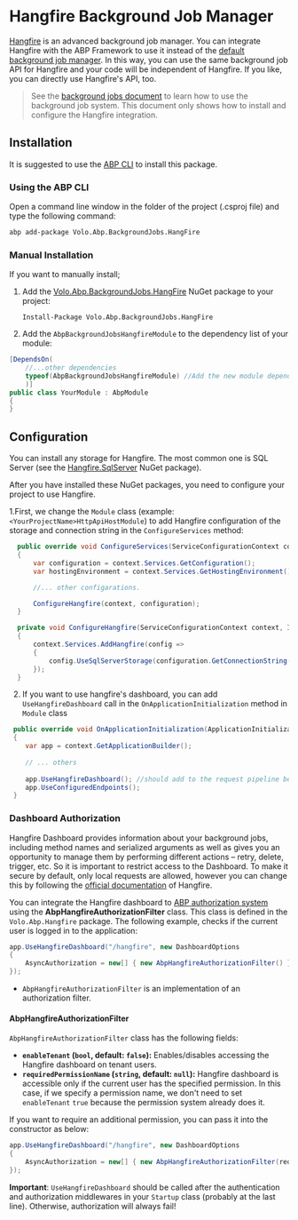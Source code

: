 # Hangfire Background Job Manager

[Hangfire](https://www.hangfire.io/) is an advanced background job manager. You can integrate Hangfire with the ABP Framework to use it instead of the [default background job manager](Background-Jobs.md). In this way, you can use the same background job API for Hangfire and your code will be independent of Hangfire. If you like, you can directly use Hangfire's API, too.

> See the [background jobs document](Background-Jobs.md) to learn how to use the background job system. This document only shows how to install and configure the Hangfire integration.

## Installation

It is suggested to use the [ABP CLI](CLI.md) to install this package.

### Using the ABP CLI

Open a command line window in the folder of the project (.csproj file) and type the following command:

````bash
abp add-package Volo.Abp.BackgroundJobs.HangFire
````

### Manual Installation

If you want to manually install;

1. Add the [Volo.Abp.BackgroundJobs.HangFire](https://www.nuget.org/packages/Volo.Abp.BackgroundJobs.HangFire) NuGet package to your project:

   ````
   Install-Package Volo.Abp.BackgroundJobs.HangFire
   ````

2. Add the `AbpBackgroundJobsHangfireModule` to the dependency list of your module:

````csharp
[DependsOn(
    //...other dependencies
    typeof(AbpBackgroundJobsHangfireModule) //Add the new module dependency
    )]
public class YourModule : AbpModule
{
}
````

## Configuration

You can install any storage for Hangfire. The most common one is SQL Server (see the [Hangfire.SqlServer](https://www.nuget.org/packages/Hangfire.SqlServer) NuGet package).

After you have installed these NuGet packages, you need to configure your project to use Hangfire.

1.First, we change the `Module` class (example: `<YourProjectName>HttpApiHostModule`) to add Hangfire configuration of the storage and connection string in the `ConfigureServices` method:

````csharp
  public override void ConfigureServices(ServiceConfigurationContext context)
  {
      var configuration = context.Services.GetConfiguration();
      var hostingEnvironment = context.Services.GetHostingEnvironment();

      //... other configarations.

      ConfigureHangfire(context, configuration);
  }

  private void ConfigureHangfire(ServiceConfigurationContext context, IConfiguration configuration)
  {
      context.Services.AddHangfire(config =>
      {
          config.UseSqlServerStorage(configuration.GetConnectionString("Default"));
      });
  }
````

2. If you want to use hangfire's dashboard, you can add `UseHangfireDashboard` call in the `OnApplicationInitialization` method in `Module` class

````csharp
 public override void OnApplicationInitialization(ApplicationInitializationContext context)
 {
    var app = context.GetApplicationBuilder();
            
    // ... others
    
    app.UseHangfireDashboard(); //should add to the request pipeline before the app.UseConfiguredEndpoints()
    app.UseConfiguredEndpoints();
 }
````

### Dashboard Authorization

Hangfire Dashboard provides information about your background jobs, including method names and serialized arguments as well as gives you an opportunity to manage them by performing different actions – retry, delete, trigger, etc. So it is important to restrict access to the Dashboard.
To make it secure by default, only local requests are allowed, however you can change this by following the [official documentation](http://docs.hangfire.io/en/latest/configuration/using-dashboard.html) of Hangfire.

You can integrate the Hangfire dashboard to [ABP authorization system](Authorization.md) using the **AbpHangfireAuthorizationFilter**
class. This class is defined in the `Volo.Abp.Hangfire` package. The following example, checks if the current user is logged in to the application:

```csharp
app.UseHangfireDashboard("/hangfire", new DashboardOptions
{
    AsyncAuthorization = new[] { new AbpHangfireAuthorizationFilter() }
});
```

* `AbpHangfireAuthorizationFilter` is an implementation of an authorization filter.

#### AbpHangfireAuthorizationFilter

`AbpHangfireAuthorizationFilter` class has the following fields:

* **`enableTenant`  (`bool`, default: `false`):** Enables/disables accessing the Hangfire dashboard on tenant users.
* **`requiredPermissionName`  (`string`, default: `null`):** Hangfire dashboard is accessible only if the current user has the specified permission. In this case, if we specify a permission name, we don't need to set `enableTenant` `true` because the permission system already does it.

If you want to require an additional permission, you can pass it into the constructor as below:

```csharp
app.UseHangfireDashboard("/hangfire", new DashboardOptions
{
    AsyncAuthorization = new[] { new AbpHangfireAuthorizationFilter(requiredPermissionName: "MyHangFireDashboardPermissionName") }
});
```

**Important**: `UseHangfireDashboard` should be called after the authentication and authorization middlewares in your `Startup` class (probably at the last line). Otherwise,
authorization will always fail!
